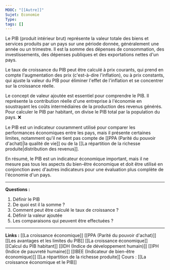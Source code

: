 ```yaml
---
MOOC: "[[Autre]]"
Sujet: Economie
Type: 
tags: []
---
```

Le PIB (produit intérieur brut) représente la valeur totale des biens et services produits par un pays sur une période donnée, généralement une année ou un trimestre. Il est la somme des dépenses de consommation, des investissements, des dépenses publiques et des exportations nettes d'un pays.

Le taux de croissance du PIB peut être calculé à prix courants, qui prend en compte l'augmentation des prix (c'est-à-dire l'inflation), ou à prix constants, qui ajuste la valeur du PIB pour éliminer l'effet de l'inflation et se concentrer sur la croissance réelle.

Le concept de valeur ajoutée est essentiel pour comprendre le PIB. Il représente la contribution réelle d'une entreprise à l'économie en soustrayant les coûts intermédiaires de la production des revenus générés. Pour calculer le PIB par habitant, on divise le PIB total par la population du pays. ❌

Le PIB est un indicateur couramment utilisé pour comparer les performances économiques entre les pays, mais il présente certaines limites, notamment qu'il ne tient pas compte de [[PPA (Parité du pouvoir d'achat)|la qualité de vie]] ou de la [[La répartition de la richesse produite|distribution des revenus]].

En résumé, le PIB est un indicateur économique important, mais il ne mesure pas tous les aspects du bien-être économique et doit être utilisé en conjonction avec d'autres indicateurs pour une évaluation plus complète de l'économie d'un pays.

---
**Questions :**
1. Définir le PIB
2. De quoi est il la somme ?
3. Comment peut être calculé le taux de croissance ?
4. Définir la valeur ajoutée
5. Les comparaisons qui peuvent être effectuées ?

---
**Links :**
[[La croissance économique]]
[[PPA (Parité du pouvoir d'achat)]]
[[Les avantages et les limites du PIB]]
[[La croissance économique]]
[[Calcul du PIB habitant]]
[[IDH (Indice de développement humain)]]
[[IPH (Indice de pauvreté humaine)]]
[[IBEE (Indicateur de bien-être économique)]]
[[La répartition de la richesse produite]]
Cours : [[La croissance économique et le PIB]]